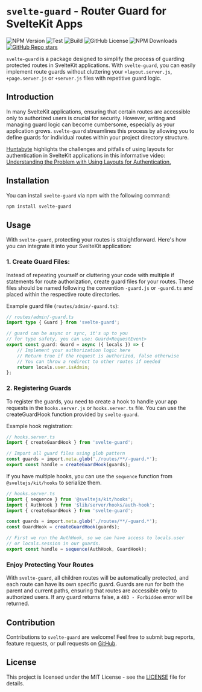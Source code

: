 # `svelte-guard` - Router Guard for SvelteKit Apps

![NPM Version](https://img.shields.io/npm/v/svelte-guard)
![Test](https://github.com/mehdikhody/svelte-guard/actions/workflows/test.yml/badge.svg)
![Build](https://github.com/mehdikhody/svelte-guard/actions/workflows/build.yml/badge.svg)
![GitHub License](https://img.shields.io/github/license/mehdikhody/svelte-guard)
![NPM Downloads](https://img.shields.io/npm/dt/svelte-guard)
[![GitHub Repo stars](https://img.shields.io/github/stars/mehdikhody/svelte-guard?style=flat)](https://github.com/mehdikhody/svelte-guard)

`svelte-guard` is a package designed to simplify the process of guarding protected routes in SvelteKit applications. With `svelte-guard`, you can easily implement route guards without cluttering your `+layout.server.js`, `+page.server.js` or `+server.js` files with repetitive guard logic.

## Introduction

In many SvelteKit applications, ensuring that certain routes are accessible only to authorized users is crucial for security. However, writing and managing guard logic can become cumbersome, especially as your application grows. `svelte-guard` streamlines this process by allowing you to define guards for individual routes within your project directory structure.

[Huntabyte](https://www.youtube.com/@Huntabyte) highlights the challenges and pitfalls of using layouts for authentication in SvelteKit applications in this informative video: [Understanding the Problem with Using Layouts for Authentication.](https://www.youtube.com/watch?v=UbhhJWV3bmI)

## Installation

You can install `svelte-guard` via npm with the following command:

```bash
npm install svelte-guard
```

## Usage

With `svelte-guard`, protecting your routes is straightforward. Here's how you can integrate it into your SvelteKit application:

### 1. Create Guard Files:

Instead of repeating yourself or cluttering your code with multiple if statements for route authorization, create guard files for your routes. These files should be named following the convention `-guard.js` or `-guard.ts` and placed within the respective route directories.

Example guard file (`routes/admin/-guard.ts`):

```typescript
// routes/admin/-guard.ts
import type { Guard } from 'svelte-guard';

// guard can be async or sync, it's up to you
// for type safety, you can use: Guard<RequestEvent>
export const guard: Guard = async ({ locals }) => {
	// Implement your authorization logic here
	// Return true if the request is authorized, false otherwise
	// You can throw a redirect to other routes if needed
	return locals.user.isAdmin;
};
```

### 2. Registering Guards

To register the guards, you need to create a hook to handle your app requests in the `hooks.server.js` or `hooks.server.ts` file. You can use the createGuardHook function provided by `svelte-guard`.

Example hook registration:

```typescript
// hooks.server.ts
import { createGuardHook } from 'svelte-guard';

// Import all guard files using glob pattern
const guards = import.meta.glob('./routes/**/-guard.*');
export const handle = createGuardHook(guards);
```

If you have multiple hooks, you can use the `sequence` function from `@sveltejs/kit/hooks` to serialize them.

```typescript
// hooks.server.ts
import { sequence } from '@sveltejs/kit/hooks';
import { AuthHook } from '$lib/server/hooks/auth-hook';
import { createGuardHook } from 'svelte-guard';

const guards = import.meta.glob('./routes/**/-guard.*');
const GuardHook = createGuardHook(guards);

// First we run the AuthHook, so we can have access to locals.user
// or locals.session in our guards.
export const handle = sequence(AuthHook, GuardHook);
```

### Enjoy Protecting Your Routes

With `svelte-guard`, all children routes will be automatically protected, and each route can have its own specific guard. Guards are run for both the parent and current paths, ensuring that routes are accessible only to authorized users. If any guard returns false, a `403 - Forbidden` error will be returned.

## Contribution

Contributions to `svelte-guard` are welcome! Feel free to submit bug reports, feature requests, or pull requests on [GitHub](https://github.com/mehdikhody/svelte-guard).

## License

This project is licensed under the MIT License - see the [LICENSE](https://github.com/mehdikhody/svelte-guard/blob/master/LICENSE) file for details.
